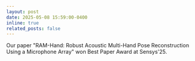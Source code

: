 ```yaml
---
layout: post
date: 2025-05-08 15:59:00-0400
inline: true
related_posts: false
---
```


Our paper "RAM-Hand: Robust Acoustic Multi-Hand Pose Reconstruction Using a Microphone Array" won Best Paper Award at Sensys'25. 
